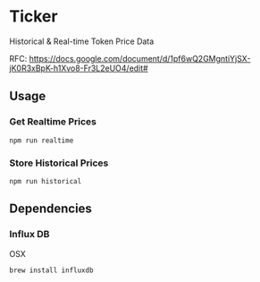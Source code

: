 # Ticker

Historical &amp; Real-time Token Price Data

RFC: https://docs.google.com/document/d/1pf6wQ2GMgntiYjSX-jK0R3xBpK-h1Xvo8-Fr3L2eUO4/edit#

## Usage

### Get Realtime Prices

```
npm run realtime
```

### Store Historical Prices

```
npm run historical
```

## Dependencies

### Influx DB

OSX

```
brew install influxdb
```